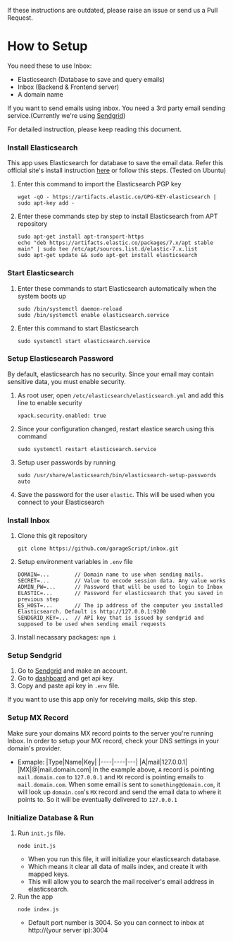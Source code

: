 If these instructions are outdated, please raise an issue or send us a Pull Request.

# How to Setup

You need these to use Inbox:

* Elasticsearch (Database to save and query emails)
* Inbox (Backend & Frontend server)
* A domain name

If you want to send emails using inbox. You need a 3rd party email sending service.(Currently we're using [Sendgrid](https://sendgrid.com/))

For detailed instruction, please keep reading this document.

### Install Elasticsearch
This app uses Elasticsearch for database to save the email data. Refer this official site's install instruction [here](https://www.elastic.co/guide/en/elasticsearch/reference/7.9/deb.html)
or follow this steps. (Tested on Ubuntu)
1. Enter this command to import the Elasticsearch PGP key
    ```
    wget -qO - https://artifacts.elastic.co/GPG-KEY-elasticsearch | sudo apt-key add -
    ```
2. Enter these commands step by step to install Elasticsearch from APT repository 
    ```
    sudo apt-get install apt-transport-https
    echo "deb https://artifacts.elastic.co/packages/7.x/apt stable main" | sudo tee /etc/apt/sources.list.d/elastic-7.x.list
    sudo apt-get update && sudo apt-get install elasticsearch
    ```
    
### Start Elasticsearch
1. Enter these commands to start Elasticsearch automatically when the system boots up
    ```
    sudo /bin/systemctl daemon-reload
    sudo /bin/systemctl enable elasticsearch.service
    ```
2. Enter this command to start Elasticsearch
    ```
    sudo systemctl start elasticsearch.service
    ```

### Setup Elasticsearch Password
By default, elasticsearch has no security. Since your email may contain sensitive data, you must enable security.

1. As root user, open `/etc/elasticsearch/elasticsearch.yml` and add this line to enable security
    ```
    xpack.security.enabled: true
    ```
2. Since your configuration changed, restart elastice search using this command
    ```
    sudo systemctl restart elasticsearch.service
    ```
3. Setup user passwords by running
    ```
    sudo /usr/share/elasticsearch/bin/elasticsearch-setup-passwords auto
    ```
4. Save the password for the user `elastic`. This will be used when you connect to your Elasticsearch

### Install Inbox
1. Clone this git repository
    ```
    git clone https://github.com/garageScript/inbox.git
    ```
2. Setup environment variables in `.env` file
    ```
    DOMAIN=...        // Domain name to use when sending mails.
    SECRET=...        // Value to encode session data. Any value works
    ADMIN_PW=...      // Password that will be used to login to Inbox
    ELASTIC=...       // Password for elasticsearch that you saved in previous step
    ES_HOST=...       // The ip address of the computer you installed Elasticsearch. Default is http://127.0.0.1:9200
    SENDGRID_KEY=...  // API key that is issued by sendgrid and supposed to be used when sending email requests
    ```
3. Install necassary packages: `npm i`

### Setup Sendgrid
1. Go to [Sendgrid](https://sendgrid.com/) and make an account.
2. Go to [dashboard](https://app.sendgrid.com/guide/integrate/langs/nodejs) and get api key.
3. Copy and paste api key in `.env` file.

If you want to use this app only for receiving mails, skip this step.

### Setup MX Record
Make sure your domains MX record points to the server you're running Inbox. In order to setup your MX record, check your DNS settings in your domain's provider.
* Exmaple:
    |Type|Name|Key|
    |----|----|---|
    |A|mail|127.0.0.1|
    |MX|@|mail.domain.com|
In the example above, `A` record is pointing `mail.domain.com` to `127.0.0.1` and `MX` record is pointing emails to `mail.domain.com`. When some email is sent to `something@domain.com`, it will look up `domain.com`'s `MX` record and send the email data to where it points to. So it will be eventually delivered to `127.0.0.1`

### Initialize Database & Run
1. Run `init.js` file.
    ```
    node init.js
    ```
    * When you run this file, it will initialize your elasticsearch database.
    * Which means it clear all data of mails index, and create it with mapped keys.
    * This will allow you to search the mail receiver's email address in elasticsearch.
2. Run the app
    ```
    node index.js
    ```
    * Default port number is 3004. So you can connect to inbox at http://(your server ip):3004
